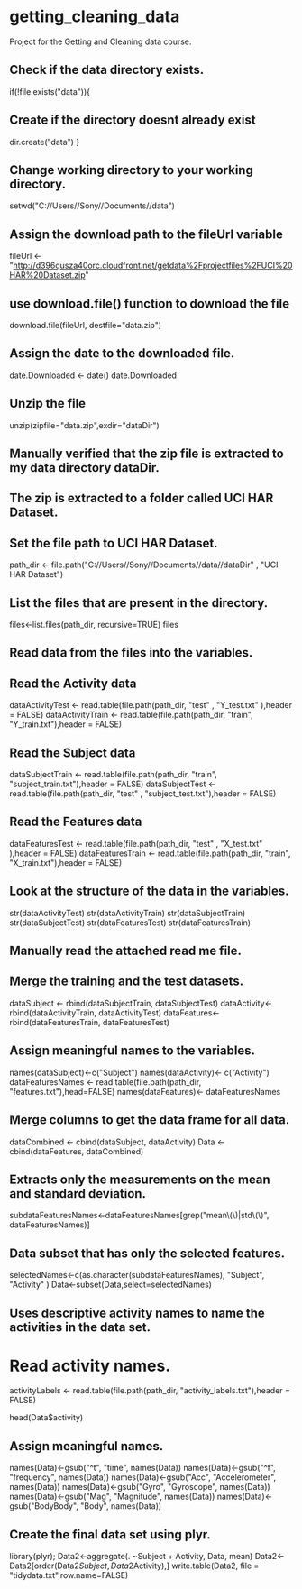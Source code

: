 # getting_cleaning_data
Project for the Getting and Cleaning data course.

## Check if the data directory exists.

if(!file.exists("data")){
  
  ## Create if the directory doesnt already exist
  dir.create("data")
}
## Change working directory to your working directory.
setwd("C://Users//Sony//Documents//data")

## Assign the download path to the fileUrl variable  
fileUrl <- "http://d396qusza40orc.cloudfront.net/getdata%2Fprojectfiles%2FUCI%20HAR%20Dataset.zip"
## use download.file() function to download the file
download.file(fileUrl, destfile="data.zip")

## Assign the date to the downloaded file. 
date.Downloaded <- date()
date.Downloaded

## Unzip the file
unzip(zipfile="data.zip",exdir="dataDir")

## Manually verified that the zip file is extracted to my data directory dataDir.
## The zip is extracted to a folder called UCI HAR Dataset.
## Set the file path to UCI HAR Dataset.
path_dir <- file.path("C://Users//Sony//Documents//data//dataDir" , "UCI HAR Dataset")

## List the files that are present in the directory.
files<-list.files(path_dir, recursive=TRUE)
files

## Read data from the files into the variables.

## Read the Activity data
dataActivityTest  <- read.table(file.path(path_dir, "test" , "Y_test.txt" ),header = FALSE)
dataActivityTrain <- read.table(file.path(path_dir, "train", "Y_train.txt"),header = FALSE)

## Read the Subject data
dataSubjectTrain <- read.table(file.path(path_dir, "train", "subject_train.txt"),header = FALSE)
dataSubjectTest  <- read.table(file.path(path_dir, "test" , "subject_test.txt"),header = FALSE)

## Read the Features data
dataFeaturesTest  <- read.table(file.path(path_dir, "test" , "X_test.txt" ),header = FALSE)
dataFeaturesTrain <- read.table(file.path(path_dir, "train", "X_train.txt"),header = FALSE)

## Look at the structure of the data in the variables.
str(dataActivityTest)
str(dataActivityTrain)
str(dataSubjectTrain)
str(dataSubjectTest)
str(dataFeaturesTest)
str(dataFeaturesTrain)

## Manually read the attached read me file.
## Merge the training and the test datasets.

dataSubject <- rbind(dataSubjectTrain, dataSubjectTest)
dataActivity<- rbind(dataActivityTrain, dataActivityTest)
dataFeatures<- rbind(dataFeaturesTrain, dataFeaturesTest)

## Assign meaningful names to the variables.
names(dataSubject)<-c("Subject")
names(dataActivity)<- c("Activity")
dataFeaturesNames <- read.table(file.path(path_dir, "features.txt"),head=FALSE)
names(dataFeatures)<- dataFeaturesNames

## Merge columns to get the data frame for all data.
dataCombined <- cbind(dataSubject, dataActivity)
Data <- cbind(dataFeatures, dataCombined)

## Extracts only the measurements on the mean and standard deviation.
subdataFeaturesNames<-dataFeaturesNames[grep("mean\\(\\)|std\\(\\)", dataFeaturesNames)]

## Data subset that has only the selected features.
selectedNames<-c(as.character(subdataFeaturesNames), "Subject", "Activity" )
Data<-subset(Data,select=selectedNames)

## Uses descriptive activity names to name the activities in the data set.

# Read activity names.
activityLabels <- read.table(file.path(path_dir, "activity_labels.txt"),header = FALSE)

head(Data$activity)

## Assign meaningful names.
names(Data)<-gsub("^t", "time", names(Data))
names(Data)<-gsub("^f", "frequency", names(Data))
names(Data)<-gsub("Acc", "Accelerometer", names(Data))
names(Data)<-gsub("Gyro", "Gyroscope", names(Data))
names(Data)<-gsub("Mag", "Magnitude", names(Data))
names(Data)<-gsub("BodyBody", "Body", names(Data))

## Create the final data set using plyr.
library(plyr);
Data2<-aggregate(. ~Subject + Activity, Data, mean)
Data2<-Data2[order(Data2$Subject,Data2$Activity),]
write.table(Data2, file = "tidydata.txt",row.name=FALSE)
